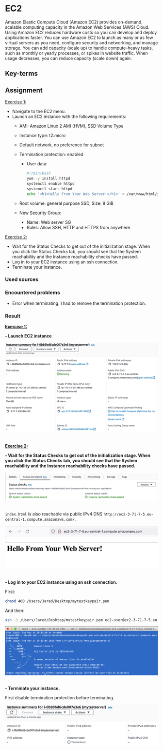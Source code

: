 # EC2
Amazon Elastic Compute Cloud (Amazon EC2) provides on-demand, scalable computing capacity in the Amazon Web Services (AWS) Cloud. Using Amazon EC2 reduces hardware costs so you can develop and deploy applications faster. You can use Amazon EC2 to launch as many or as few virtual servers as you need, configure security and networking, and manage storage. You can add capacity (scale up) to handle compute-heavy tasks, such as monthly or yearly processes, or spikes in website traffic. When usage decreases, you can reduce capacity (scale down) again.

## Key-terms

## Assignment

<ins>Exercise 1:</ins>
- Navigate to the EC2 menu.
- Launch an EC2 instance with the following requirements:
    - AMI: Amazon Linux 2 AMI (HVM), SSD Volume Type
    - Instance type: t2.micro
    - Default network, no preference for subnet
    - Termination protection: enabled
        - User data:  
            
            ```bash
            #!/bin/bash
            yum -y install httpd
            systemctl enable httpd
            systemctl start httpd
            echo '<h1>Hello From Your Web Server!</h1>' > /var/www/html/index.html
            ```

    - Root volume: general purpose SSD, Size: 8 GiB
    - New Security Group:
        - Name: Web server SG
        - Rules: Allow SSH, HTTP and HTTPS from anywhere

<ins>Exercise 2:</ins>

- Wait for the Status Checks to get out of the initialization stage. When you click the Status Checks tab, you should see that the System reachability and the Instance reachability checks have passed.
- Log in to your EC2 instance using an ssh connection.
- Terminate your instance.

### Used sources

### Encountered problems

- Error when terminating. I had to remove the termination protection.

### Result

**<ins>Exercise 1:</ins>**

**- Launch EC2 instance**

![launch instance](/04_AWS_1/images/06_ec21.png)<br><br>

**<ins>Exercise 2:</ins>**

**- Wait for the Status Checks to get out of the initialization stage. When you click the Status Checks tab, you should see that the System reachability and the Instance reachability checks have passed.**

![status checks](/04_AWS_1/images/06_ec22-1.png)<br><br>

`index.html` is also reachable via public IPv4 DNS `http://ec2-3-71-7-5.eu-central-1.compute.amazonaws.com/`.

![open in browser](/04_AWS_1/images/06_ec22-2.png)<br><br>

**- Log in to your EC2 instance using an ssh connection.**

First: 

```bash
chmod 400 /Users/Jared/Desktop/mytestkeypair.pem
```

And then:

```bash
ssh -i /Users/Jared/Desktop/mytestkeypair.pem ec2-user@ec2-3-71-7-5.eu-central-1.compute.amazonaws.com
```

![ssh into instance](/04_AWS_1/images/06_ec22-3.png)<br><br>

**- Terminate your instance.**

First disable termination protection before terminating.

![terminate instance](/04_AWS_1/images/06_ec22-4.png)<br><br>